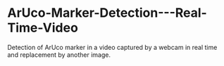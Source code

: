 # ArUco-Marker-Detection---Real-Time-Video
Detection of ArUco marker in a video captured by a webcam in real time and replacement by another image.

